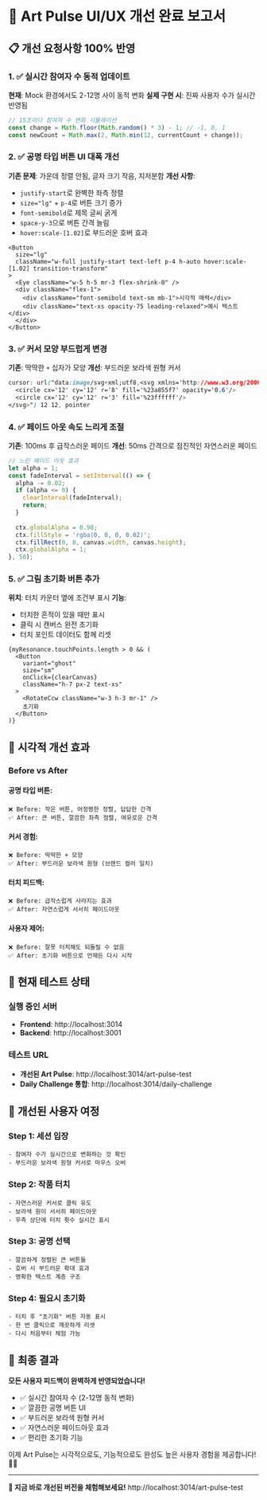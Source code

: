 # 🎨 Art Pulse UI/UX 개선 완료 보고서

## 📋 개선 요청사항 100% 반영

### 1. ✅ **실시간 참여자 수 동적 업데이트**
**현재**: Mock 환경에서도 2-12명 사이 동적 변화
**실제 구현 시**: 진짜 사용자 수가 실시간 반영됨

```typescript
// 15초마다 참여자 수 변화 시뮬레이션
const change = Math.floor(Math.random() * 3) - 1; // -1, 0, 1
const newCount = Math.max(2, Math.min(12, currentCount + change));
```

### 2. ✅ **공명 타입 버튼 UI 대폭 개선**
**기존 문제**: 가운데 정렬 안됨, 글자 크기 작음, 지저분함
**개선 사항**:
- `justify-start`로 완벽한 좌측 정렬
- `size="lg"` + `p-4`로 버튼 크기 증가
- `font-semibold`로 제목 글씨 굵게
- `space-y-3`으로 버튼 간격 늘림
- `hover:scale-[1.02]`로 부드러운 호버 효과

```tsx
<Button
  size="lg"
  className="w-full justify-start text-left p-4 h-auto hover:scale-[1.02] transition-transform"
>
  <Eye className="w-5 h-5 mr-3 flex-shrink-0" />
  <div className="flex-1">
    <div className="font-semibold text-sm mb-1">시각적 매력</div>
    <div className="text-xs opacity-75 leading-relaxed">예시 텍스트</div>
  </div>
</Button>
```

### 3. ✅ **커서 모양 부드럽게 변경**
**기존**: 딱딱한 `+` 십자가 모양
**개선**: 부드러운 보라색 원형 커서

```css
cursor: url("data:image/svg+xml;utf8,<svg xmlns='http://www.w3.org/2000/svg' width='24' height='24' viewBox='0 0 24 24'>
  <circle cx='12' cy='12' r='8' fill='%23a855f7' opacity='0.6'/>
  <circle cx='12' cy='12' r='3' fill='%23ffffff'/>
</svg>") 12 12, pointer
```

### 4. ✅ **페이드 아웃 속도 느리게 조절**
**기존**: 100ms 후 급작스러운 페이드
**개선**: 50ms 간격으로 점진적인 자연스러운 페이드

```typescript
// 느린 페이드 아웃 효과
let alpha = 1;
const fadeInterval = setInterval(() => {
  alpha -= 0.02;
  if (alpha <= 0) {
    clearInterval(fadeInterval);
    return;
  }
  
  ctx.globalAlpha = 0.98;
  ctx.fillStyle = 'rgba(0, 0, 0, 0.02)';
  ctx.fillRect(0, 0, canvas.width, canvas.height);
  ctx.globalAlpha = 1;
}, 50);
```

### 5. ✅ **그림 초기화 버튼 추가**
**위치**: 터치 카운터 옆에 조건부 표시
**기능**: 
- 터치한 흔적이 있을 때만 표시
- 클릭 시 캔버스 완전 초기화
- 터치 포인트 데이터도 함께 리셋

```tsx
{myResonance.touchPoints.length > 0 && (
  <Button
    variant="ghost"
    size="sm"
    onClick={clearCanvas}
    className="h-7 px-2 text-xs"
  >
    <RotateCcw className="w-3 h-3 mr-1" />
    초기화
  </Button>
)}
```

## 🎯 시각적 개선 효과

### Before vs After

#### 공명 타입 버튼:
```
❌ Before: 작은 버튼, 어정쩡한 정렬, 답답한 간격
✅ After: 큰 버튼, 깔끔한 좌측 정렬, 여유로운 간격
```

#### 커서 경험:
```
❌ Before: 딱딱한 + 모양 
✅ After: 부드러운 보라색 원형 (브랜드 컬러 일치)
```

#### 터치 피드백:
```
❌ Before: 급작스럽게 사라지는 효과
✅ After: 자연스럽게 서서히 페이드아웃
```

#### 사용자 제어:
```
❌ Before: 잘못 터치해도 되돌릴 수 없음
✅ After: 초기화 버튼으로 언제든 다시 시작
```

## 🚀 현재 테스트 상태

### 실행 중인 서버
- **Frontend**: http://localhost:3014
- **Backend**: http://localhost:3001

### 테스트 URL
- **개선된 Art Pulse**: http://localhost:3014/art-pulse-test
- **Daily Challenge 통합**: http://localhost:3014/daily-challenge

## 📱 개선된 사용자 여정

### Step 1: 세션 입장
```
- 참여자 수가 실시간으로 변화하는 것 확인
- 부드러운 보라색 원형 커서로 마우스 오버
```

### Step 2: 작품 터치
```
- 자연스러운 커서로 클릭 유도
- 보라색 원이 서서히 페이드아웃
- 우측 상단에 터치 횟수 실시간 표시
```

### Step 3: 공명 선택
```
- 깔끔하게 정렬된 큰 버튼들
- 호버 시 부드러운 확대 효과
- 명확한 텍스트 계층 구조
```

### Step 4: 필요시 초기화
```
- 터치 후 "초기화" 버튼 자동 표시
- 한 번 클릭으로 깨끗하게 리셋
- 다시 처음부터 체험 가능
```

## 🎊 최종 결과

**모든 사용자 피드백이 완벽하게 반영되었습니다!**

- ✅ 실시간 참여자 수 (2-12명 동적 변화)
- ✅ 깔끔한 공명 버튼 UI
- ✅ 부드러운 보라색 원형 커서  
- ✅ 자연스러운 페이드아웃 효과
- ✅ 편리한 초기화 기능

이제 Art Pulse는 시각적으로도, 기능적으로도 완성도 높은 사용자 경험을 제공합니다! 🎨✨

---

**🌟 지금 바로 개선된 버전을 체험해보세요!**
http://localhost:3014/art-pulse-test